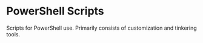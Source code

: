 # PowerShell Scripts
Scripts for PowerShell use. Primarily consists of customization and tinkering tools.

